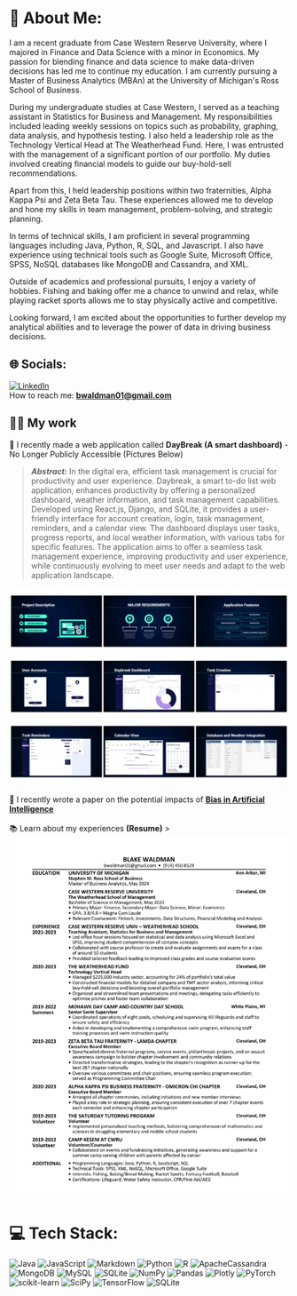 # 💫 About Me:
I am a recent graduate from Case Western Reserve University, where I majored in Finance and Data Science with a minor in Economics. My passion for blending finance and data science to make data-driven decisions has led me to continue my education. I am currently pursuing a Master of Business Analytics (MBAn) at the University of Michigan's Ross School of Business.

During my undergraduate studies at Case Western, I served as a teaching assistant in Statistics for Business and Management. My responsibilities included leading weekly sessions on topics such as probability, graphing, data analysis, and hypothesis testing. I also held a leadership role as the Technology Vertical Head at The Weatherhead Fund. Here, I was entrusted with the management of a significant portion of our portfolio. My duties involved creating financial models to guide our buy-hold-sell recommendations.

Apart from this, I held leadership positions within two fraternities, Alpha Kappa Psi and Zeta Beta Tau. These experiences allowed me to develop and hone my skills in team management, problem-solving, and strategic planning.

In terms of technical skills, I am proficient in several programming languages including Java, Python, R, SQL, and Javascript. I also have experience using technical tools such as Google Suite, Microsoft Office, SPSS, NoSQL databases like MongoDB and Cassandra, and XML.

Outside of academics and professional pursuits, I enjoy a variety of hobbies. Fishing and baking offer me a chance to unwind and relax, while playing racket sports allows me to stay physically active and competitive.

Looking forward, I am excited about the opportunities to further develop my analytical abilities and to leverage the power of data in driving business decisions.

## 🌐 Socials:
[![LinkedIn](https://img.shields.io/badge/LinkedIn-%230077B5.svg?logo=linkedin&logoColor=white)](https://linkedin.com/in/blake-waldman) 
<br>How to reach me: **bwaldman01@gmail.com**


## 🔭📄 My work
📌 I recently made a web application called **DayBreak (A smart dashboard)** - No Longer Publicly Accessible (Pictures Below)
> ***Abstract:*** In the digital era, efficient task management is crucial for productivity and user experience. Daybreak, a smart to-do list web application, enhances productivity by offering a personalized dashboard, weather information, and task management capabilities. Developed using React.js, Django, and SQLite, it provides a user-friendly interface for account creation, login, task management, reminders, and a calendar view. The dashboard displays user tasks, progress reports, and local weather information, with various tabs for specific features. The application aims to offer a seamless task management experience, improving productivity and user experience, while continuously evolving to meet user needs and adapt to the web application landscape.

![DayBreak](https://raw.githubusercontent.com/blakewaldman/blakewaldman.github.io/main/Daybreak%20-%20Presentation.png)

📝 I recently wrote a paper on the potential impacts of **[Bias in Artificial Intelligence](https://github.com/blakewaldman/blakewaldman/blob/main/A_Study_on_Bias%20in_Artificial_Intelligence.pdf)**
<br><br>📚 Learn about my experiences **(Resume)** > ![Resume](https://raw.githubusercontent.com/blakewaldman/blakewaldman.github.io/main/Blake%20Waldman%20Resume%20(Ross%20Template).png)

# 💻 Tech Stack:
![Java](https://img.shields.io/badge/java-%23ED8B00.svg?style=plastic&logo=java&logoColor=white) ![JavaScript](https://img.shields.io/badge/javascript-%23323330.svg?style=plastic&logo=javascript&logoColor=%23F7DF1E) ![Markdown](https://img.shields.io/badge/markdown-%23000000.svg?style=plastic&logo=markdown&logoColor=white) ![Python](https://img.shields.io/badge/python-3670A0?style=plastic&logo=python&logoColor=ffdd54) ![R](https://img.shields.io/badge/r-%23276DC3.svg?style=plastic&logo=r&logoColor=white) ![ApacheCassandra](https://img.shields.io/badge/cassandra-%231287B1.svg?style=plastic&logo=apache-cassandra&logoColor=white) ![MongoDB](https://img.shields.io/badge/MongoDB-%234ea94b.svg?style=plastic&logo=mongodb&logoColor=white) ![MySQL](https://img.shields.io/badge/mysql-%2300f.svg?style=plastic&logo=mysql&logoColor=white) ![SQLite](https://img.shields.io/badge/sqlite-%2307405e.svg?style=plastic&logo=sqlite&logoColor=white) ![NumPy](https://img.shields.io/badge/numpy-%23013243.svg?style=plastic&logo=numpy&logoColor=white) ![Pandas](https://img.shields.io/badge/pandas-%23150458.svg?style=plastic&logo=pandas&logoColor=white) ![Plotly](https://img.shields.io/badge/Plotly-%233F4F75.svg?style=plastic&logo=plotly&logoColor=white) ![PyTorch](https://img.shields.io/badge/PyTorch-%23EE4C2C.svg?style=plastic&logo=PyTorch&logoColor=white) ![scikit-learn](https://img.shields.io/badge/scikit--learn-%23F7931E.svg?style=plastic&logo=scikit-learn&logoColor=white) ![SciPy](https://img.shields.io/badge/SciPy-%230C55A5.svg?style=plastic&logo=scipy&logoColor=%white) ![TensorFlow](https://img.shields.io/badge/TensorFlow-%23FF6F00.svg?style=plastic&logo=TensorFlow&logoColor=white) ![SQLite](https://img.shields.io/badge/sqlite-%2307405e.svg?style=plastic&logo=sqlite&logoColor=white)
